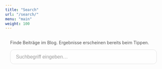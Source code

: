```yaml
---
title: "Search"
url: "/search/"
menu: "main"
weight: 100
---
```


<div class="search-page">
  <div class="search-intro">
    <p>Finde Beiträge im Blog. Ergebnisse erscheinen bereits beim Tippen.</p>
  </div>

  <form id="searchForm" class="search-form" role="search">
    <div class="search-box">
      <input
        type="search"
        name="q"
        id="searchInput"
        class="search-input"
        placeholder="Suchbegriff eingeben…"
        autocomplete="off"
        disabled
        aria-label="Blog durchsuchen">
      <button type="button" id="clearSearch" class="clear-search is-hidden" aria-label="Eingabe löschen">×</button>
    </div>
  </form>

  <div id="searchLoading" class="search-loading is-hidden">
    <span>Lade Archiv…</span>
  </div>

  <div id="searchError" class="search-error is-hidden" role="alert"></div>

  <div id="resultsContainer" class="results-container is-hidden">
    <div class="results-meta">
      <p id="resultsCount" class="results-count"></p>
    </div>
    <p id="resultsEmpty" class="results-empty is-hidden"></p>
    <ul id="resultsList" class="results-list"></ul>
  </div>
</div>

<script>
(function() {
	'use strict';

	var searchInput = document.getElementById('searchInput');
	var clearButton = document.getElementById('clearSearch');
	var searchForm = document.getElementById('searchForm');
	var resultsContainer = document.getElementById('resultsContainer');
	var resultsCount = document.getElementById('resultsCount');
	var resultsList = document.getElementById('resultsList');
	var resultsEmpty = document.getElementById('resultsEmpty');
	var searchLoading = document.getElementById('searchLoading');
	var searchError = document.getElementById('searchError');

	var archiveItems = [];
	var loadingTimer = null;

	function normalizeText(value) {
		return (value || '').replace(/\s+/g, ' ').trim();
	}

	function escapeRegExp(value) {
		return value.replace(/[.*+?^${}()|[\]\\]/g, '\\$&');
	}

	function highlight(text, keywords) {
		var highlighted = text;
		keywords.forEach(function(keyword) {
			if (!keyword) {
				return;
			}
			var pattern = new RegExp('(' + escapeRegExp(keyword) + ')', 'ig');
			highlighted = highlighted.replace(pattern, '<mark>$1</mark>');
		});
		return highlighted;
	}

	function buildSnippet(text, keywords) {
		if (!text) {
			return '';
		}
		var lowerText = text.toLowerCase();
		var snippetLength = 220;
		var firstIndex = -1;
		for (var i = 0; i < keywords.length; i += 1) {
			var keyword = keywords[i];
			if (!keyword) {
				continue;
			}
			var idx = lowerText.indexOf(keyword.toLowerCase());
			if (idx !== -1) {
				firstIndex = idx;
				break;
			}
		}
		if (firstIndex === -1) {
			firstIndex = 0;
		}
		var start = Math.max(0, firstIndex - 40);
		var end = Math.min(text.length, start + snippetLength);
		var excerpt = text.slice(start, end);
		if (start > 0) {
			excerpt = '…' + excerpt;
		}
		if (end < text.length) {
			excerpt += '…';
		}
		return highlight(excerpt, keywords);
	}

	function formatDate(value) {
		if (!value) {
			return '';
		}
		var date = new Date(value);
		if (isNaN(date.getTime())) {
			return '';
		}
		try {
			return date.toLocaleDateString('de-DE', {
				year: 'numeric',
				month: '2-digit',
				day: '2-digit'
			});
		} catch (err) {
			var year = date.getFullYear();
			var month = String(date.getMonth() + 1).padStart(2, '0');
			var day = String(date.getDate()).padStart(2, '0');
			return day + '.' + month + '.' + year;
		}
	}

	function toggleClearButton(value) {
		if (value && value.trim().length > 0) {
			clearButton.classList.remove('is-hidden');
		} else {
			clearButton.classList.add('is-hidden');
		}
	}

	function hideResults() {
		resultsContainer.classList.add('is-hidden');
		resultsList.innerHTML = '';
		resultsEmpty.classList.add('is-hidden');
		resultsCount.textContent = '';
	}

	function renderResults(matches, keywords, query) {
		resultsList.innerHTML = '';
		if (matches.length === 0) {
			resultsEmpty.textContent = 'Kein Ergebnis für „' + query + '“.';
			resultsEmpty.classList.remove('is-hidden');
			return;
		}
		resultsEmpty.classList.add('is-hidden');

		matches.forEach(function(item) {
			var li = document.createElement('li');
			li.className = 'results-item';

			var article = document.createElement('article');
			article.className = 'result-card';

			var meta = document.createElement('div');
			meta.className = 'result-meta';

			var dateSpan = document.createElement('span');
			dateSpan.textContent = formatDate(item.date_published);
			meta.appendChild(dateSpan);

			var tagSource = item.tags.length > 0 ? item.tags : item.categories;
			if (tagSource && tagSource.length > 0) {
				var tagList = document.createElement('div');
				tagList.className = 'result-tags';
				tagSource.forEach(function(rawTag) {
					var cleanTag = normalizeText(rawTag);
					if (!cleanTag) {
						return;
					}
					var tagButton = document.createElement('button');
					tagButton.type = 'button';
					tagButton.className = 'result-tag';
					tagButton.textContent = cleanTag;
					tagButton.addEventListener('click', function() {
						searchInput.value = cleanTag;
						submitSearch(cleanTag);
						searchInput.focus();
					});
					tagList.appendChild(tagButton);
				});
				if (tagList.childNodes.length > 0) {
					var separator = document.createTextNode(' · ');
					meta.appendChild(separator);
					meta.appendChild(tagList);
				}
			}

			var titleLink = document.createElement('a');
			titleLink.className = 'result-title';
			titleLink.href = item.url;
			titleLink.textContent = item.displayTitle;

			var snippet = document.createElement('p');
			snippet.className = 'result-snippet';
			snippet.innerHTML = buildSnippet(item.content, keywords);

			article.appendChild(meta);
			article.appendChild(titleLink);
			article.appendChild(snippet);
			li.appendChild(article);
			resultsList.appendChild(li);
		});
	}

	function runSearch(query) {
		var currentValue = query || '';
		var trimmed = currentValue.trim();

		toggleClearButton(currentValue);

		if (trimmed.length === 0) {
			hideResults();
			return;
		}

		var keywords = trimmed.toLowerCase().split(/\s+/).filter(Boolean);
		if (keywords.length === 0) {
			hideResults();
			return;
		}

		var matches = archiveItems.filter(function(item) {
			return keywords.every(function(keyword) {
				return item.searchText.indexOf(keyword) !== -1;
			});
		});

		resultsContainer.classList.remove('is-hidden');
		resultsCount.textContent = matches.length + ' ' + (matches.length === 1 ? 'Treffer' : 'Treffer') + ' für „' + trimmed + '“';
		renderResults(matches, keywords, trimmed);
	}

	function submitSearch(query) {
		runSearch(query);
		var url = new URL(window.location.href);
		var trimmed = (query || '').trim();
		if (trimmed.length > 0) {
			url.searchParams.set('q', trimmed);
		} else {
			url.searchParams.delete('q');
		}
		history.replaceState({}, '', url);
	}

	function restoreInitialSearch() {
		var params = new URLSearchParams(window.location.search);
		var q = params.get('q');
		if (q && q.trim().length > 0) {
			searchInput.value = q;
			submitSearch(q);
		} else {
			toggleClearButton('');
		}
	}

	function finishLoading() {
		if (loadingTimer) {
			window.clearTimeout(loadingTimer);
			loadingTimer = null;
		}
		searchLoading.classList.add('is-hidden');
		searchInput.disabled = false;
		searchInput.focus();
	}

	searchForm.addEventListener('submit', function(event) {
		event.preventDefault();
		submitSearch(searchInput.value);
	});

	searchInput.addEventListener('input', function(event) {
		submitSearch(event.target.value);
	});

	searchInput.addEventListener('keydown', function(event) {
		if (event.key === 'Escape') {
			searchInput.value = '';
			submitSearch('');
		}
	});

	clearButton.addEventListener('click', function() {
		searchInput.value = '';
		submitSearch('');
		searchInput.focus();
	});

	loadingTimer = window.setTimeout(function() {
		searchLoading.classList.remove('is-hidden');
	}, 1500);

	fetch('/archive/index.json')
		.then(function(response) {
			if (!response.ok) {
				throw new Error('Archiv konnte nicht geladen werden (Status ' + response.status + ').');
			}
			return response.json();
		})
		.then(function(data) {
			var items = Array.isArray(data.items) ? data.items : [];
			archiveItems = items.map(function(item) {
				var title = normalizeText(item.title || '');
				var content = normalizeText(item.content_text || '');
				var tags = Array.isArray(item.tags) ? item.tags : [];
				var categories = Array.isArray(item.categories) ? item.categories : [];
				return {
					id: item.id || item.url,
					url: item.url,
					date_published: item.date_published,
					displayTitle: title || 'Beitrag ohne Titel',
					content: content,
					tags: tags,
					categories: categories,
					searchText: (title + ' ' + content).toLowerCase()
				};
			});
			finishLoading();
			restoreInitialSearch();
		})
		.catch(function(error) {
			finishLoading();
			searchError.textContent = 'Fehler beim Laden des Archivs: ' + error.message;
			searchError.classList.remove('is-hidden');
			searchInput.disabled = true;
			clearButton.disabled = true;
		});
})();
</script>

<style>
.search-page {
	max-width: 760px;
	margin: 0 auto;
	padding: 1rem;
}

.search-intro p {
	margin-top: 0;
	color: var(--accent2, #555);
}

.search-form {
	margin-bottom: 1.5rem;
}

.search-box {
	position: relative;
	display: flex;
	align-items: center;
}

.search-input {
	width: 100%;
	padding: 0.85rem 1.1rem;
	font-size: 1rem;
	border: 1px solid var(--border, #d4d4d4);
	border-radius: 0.75rem;
	background: var(--surface, #ffffff);
	color: inherit;
	transition: border-color 0.2s ease, box-shadow 0.2s ease;
}

.search-input:focus {
	outline: none;
	border-color: var(--link, #3b82f6);
	box-shadow: 0 0 0 3px rgba(59, 130, 246, 0.25);
}

.search-input[disabled] {
	cursor: wait;
	opacity: 0.7;
}

.clear-search {
	position: absolute;
	right: 0.85rem;
	background: transparent;
	border: none;
	color: var(--accent2, #666);
	font-size: 1.5rem;
	line-height: 1;
	cursor: pointer;
	padding: 0;
}

.clear-search:hover,
.clear-search:focus {
	color: var(--link, #3b82f6);
}

.search-loading {
	display: flex;
	align-items: center;
	justify-content: center;
	font-size: 0.95rem;
	color: var(--accent2, #555);
}

.search-error {
	margin-bottom: 1rem;
	padding: 0.75rem 1rem;
	border-radius: 0.5rem;
	background: rgba(220, 38, 38, 0.1);
	color: #991b1b;
}

.results-container {
	display: flex;
	flex-direction: column;
	gap: 1rem;
}

.results-meta {
	display: flex;
	flex-wrap: wrap;
	align-items: center;
	justify-content: space-between;
	gap: 0.75rem;
}

.results-count {
	margin: 0;
	font-weight: 600;
	color: var(--accent2, #333);
}

.results-empty {
	margin: 0;
	font-style: italic;
	color: var(--accent2, #666);
}

.results-list {
	list-style: none;
	margin: 0;
	padding: 0;
	display: flex;
	flex-direction: column;
	gap: 1rem;
}

.results-item {
	margin: 0;
}

.result-card {
	padding: 1.1rem 1.2rem;
	background: var(--surface-elevated, rgba(0, 0, 0, 0.02));
	border-radius: 0.75rem;
	border: 1px solid rgba(0, 0, 0, 0.05);
	transition: border-color 0.2s ease, transform 0.2s ease, box-shadow 0.2s ease;
}

.result-card:hover {
	border-color: var(--link, #3b82f6);
	transform: translateY(-2px);
	box-shadow: 0 8px 20px rgba(0, 0, 0, 0.08);
}

.result-meta {
	font-size: 0.85rem;
	color: var(--accent2, #666);
	display: flex;
	flex-wrap: wrap;
	gap: 0.5rem;
	align-items: center;
	margin-bottom: 0.4rem;
}

.result-tags {
	display: flex;
	flex-wrap: wrap;
	gap: 0.35rem;
}

.result-tag {
	border: 1px solid var(--link, #3b82f6);
	background: transparent;
	color: var(--link, #3b82f6);
	border-radius: 999px;
	padding: 0.15rem 0.6rem;
	font-size: 0.75rem;
	cursor: pointer;
	transition: all 0.2s ease;
}

.result-tag:hover,
.result-tag:focus {
	background: var(--link, #3b82f6);
	color: var(--button-text, #fff);
}

.result-title {
	display: inline-block;
	font-size: 1.1rem;
	font-weight: 600;
	color: var(--link, #1f2937);
	text-decoration: none;
	margin-bottom: 0.45rem;
}

.result-title:hover,
.result-title:focus {
	text-decoration: underline;
}

.result-snippet {
	margin: 0;
	font-size: 0.95rem;
	line-height: 1.5;
	color: inherit;
}

.result-snippet mark {
	background: rgba(59, 130, 246, 0.2);
	padding: 0 0.15rem;
	border-radius: 0.2rem;
}

.is-hidden {
	display: none !important;
}

@media (max-width: 600px) {
	.search-page {
		padding: 0;
	}

	.result-card {
		padding: 1rem;
	}
}
</style>
